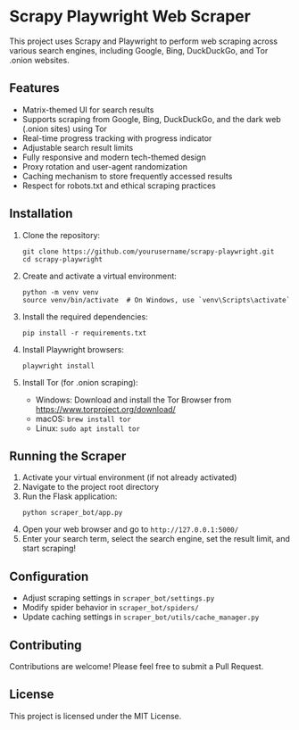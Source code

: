# Scrapy Playwright Web Scraper

This project uses Scrapy and Playwright to perform web scraping across various search engines, including Google, Bing, DuckDuckGo, and Tor .onion websites.

## Features

- Matrix-themed UI for search results
- Supports scraping from Google, Bing, DuckDuckGo, and the dark web (.onion sites) using Tor
- Real-time progress tracking with progress indicator
- Adjustable search result limits
- Fully responsive and modern tech-themed design
- Proxy rotation and user-agent randomization
- Caching mechanism to store frequently accessed results
- Respect for robots.txt and ethical scraping practices

## Installation

1. Clone the repository:

   ```
   git clone https://github.com/yourusername/scrapy-playwright.git
   cd scrapy-playwright
   ```

2. Create and activate a virtual environment:

   ```
   python -m venv venv
   source venv/bin/activate  # On Windows, use `venv\Scripts\activate`
   ```

3. Install the required dependencies:

   ```
   pip install -r requirements.txt
   ```

4. Install Playwright browsers:

   ```
   playwright install
   ```

5. Install Tor (for .onion scraping):
   - Windows: Download and install the Tor Browser from https://www.torproject.org/download/
   - macOS: `brew install tor`
   - Linux: `sudo apt install tor`

## Running the Scraper

1. Activate your virtual environment (if not already activated)
2. Navigate to the project root directory
3. Run the Flask application:
   ```
   python scraper_bot/app.py
   ```
4. Open your web browser and go to `http://127.0.0.1:5000/`
5. Enter your search term, select the search engine, set the result limit, and start scraping!

## Configuration

- Adjust scraping settings in `scraper_bot/settings.py`
- Modify spider behavior in `scraper_bot/spiders/`
- Update caching settings in `scraper_bot/utils/cache_manager.py`

## Contributing

Contributions are welcome! Please feel free to submit a Pull Request.

## License

This project is licensed under the MIT License.
